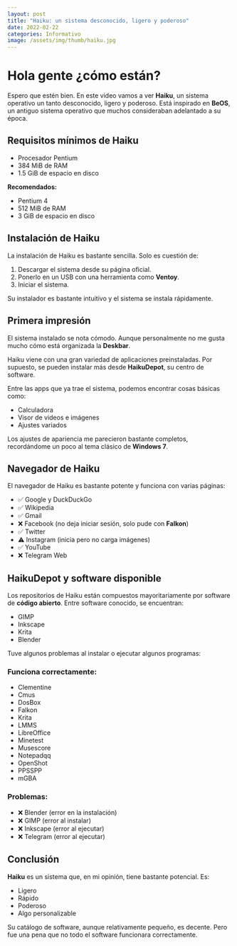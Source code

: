 ```yaml
---
layout: post
title: "Haiku: un sistema desconocido, ligero y poderoso"
date: 2022-02-22
categories: Informativo
image: /assets/img/thumb/haiku.jpg
---
```


# Hola gente ¿cómo están?

Espero que estén bien. En este video vamos a ver **Haiku**, un sistema operativo un tanto desconocido, ligero y poderoso. Está inspirado en **BeOS**, un antiguo sistema operativo que muchos consideraban adelantado a su época.

## Requisitos mínimos de Haiku

- Procesador Pentium  
- 384 MiB de RAM  
- 1.5 GiB de espacio en disco  

**Recomendados:**

- Pentium 4  
- 512 MiB de RAM  
- 3 GiB de espacio en disco  

## Instalación de Haiku

La instalación de Haiku es bastante sencilla. Solo es cuestión de:

1. Descargar el sistema desde su página oficial.  
2. Ponerlo en un USB con una herramienta como **Ventoy**.  
3. Iniciar el sistema.  

Su instalador es bastante intuitivo y el sistema se instala rápidamente.

## Primera impresión

El sistema instalado se nota cómodo. Aunque personalmente no me gusta mucho cómo está organizada la **Deskbar**.

Haiku viene con una gran variedad de aplicaciones preinstaladas. Por supuesto, se pueden instalar más desde **HaikuDepot**, su centro de software.

Entre las apps que ya trae el sistema, podemos encontrar cosas básicas como:

- Calculadora  
- Visor de videos e imágenes  
- Ajustes variados  

Los ajustes de apariencia me parecieron bastante completos, recordándome un poco al tema clásico de **Windows 7**.

## Navegador de Haiku

El navegador de Haiku es bastante potente y funciona con varias páginas:

- ✅ Google y DuckDuckGo  
- ✅ Wikipedia  
- ✅ Gmail  
- ❌ Facebook (no deja iniciar sesión, solo pude con **Falkon**)  
- ✅ Twitter  
- ⚠️ Instagram (inicia pero no carga imágenes)  
- ✅ YouTube  
- ❌ Telegram Web  

## HaikuDepot y software disponible

Los repositorios de Haiku están compuestos mayoritariamente por software de **código abierto**. Entre software conocido, se encuentran:

- GIMP  
- Inkscape  
- Krita  
- Blender  

Tuve algunos problemas al instalar o ejecutar algunos programas:

### Funciona correctamente:

- Clementine  
- Cmus  
- DosBox  
- Falkon  
- Krita  
- LMMS  
- LibreOffice  
- Minetest  
- Musescore  
- Notepadqq  
- OpenShot  
- PPSSPP  
- mGBA  

### Problemas:

- ❌ Blender (error en la instalación)  
- ❌ GIMP (error al instalar)  
- ❌ Inkscape (error al ejecutar)  
- ❌ Telegram (error al ejecutar)  

## Conclusión

**Haiku** es un sistema que, en mi opinión, tiene bastante potencial. Es:

- Ligero  
- Rápido  
- Poderoso  
- Algo personalizable  

Su catálogo de software, aunque relativamente pequeño, es decente. Pero fue una pena que no todo el software funcionara correctamente.